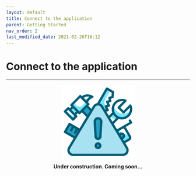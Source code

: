 ```yaml
---
layout: default
title: Connect to the application
parent: Getting Started
nav_order: 2
last_modified_date: 2021-02-26T16:12
---
```


# Connect to the application

---

<div style="display: flex; flex-direction: column; align-items: center;">
    <img src="/assets/images/warning.png" style="width: 200px;">
    <p style="font-weight: bold;">Under construction. Coming soon...</p>
</div>